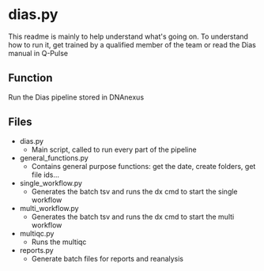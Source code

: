 # dias.py

This readme is mainly to help understand what's going on. To understand how to run it, get trained by a qualified member of the team or read the Dias manual in Q-Pulse

## Function

Run the Dias pipeline stored in DNAnexus

## Files

- dias.py
  - Main script, called to run every part of the pipeline
- general_functions.py
  - Contains general purpose functions: get the date, create folders, get file ids...
- single_workflow.py
  - Generates the batch tsv and runs the dx cmd to start the single workflow
- multi_workflow.py
  - Generates the batch tsv and runs the dx cmd to start the multi workflow
- multiqc.py
  - Runs the multiqc
- reports.py
  - Generate batch files for reports and reanalysis
